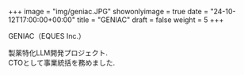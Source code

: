 +++
image = "img/geniac.JPG"
showonlyimage = true
date = "24-10-12T17:00:00+00:00"
title = "GENIAC"
draft = false
weight = 5
+++

GENIAC（EQUES Inc.）

製薬特化LLM開発プロジェクト.  
CTOとして事業統括を務めました.  
<!--more-->
